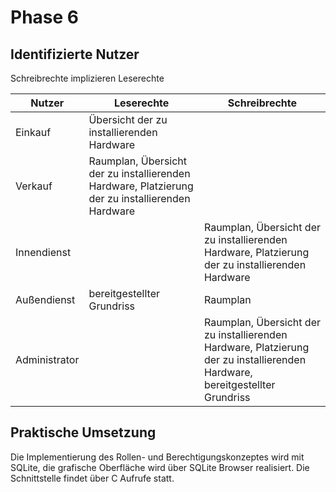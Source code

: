 # Phase 6

## Identifizierte Nutzer

Schreibrechte implizieren Leserechte

| Nutzer | Leserechte | Schreibrechte |
|--------|------------|---------------|
| Einkauf | Übersicht der zu installierenden Hardware |  |
| Verkauf | Raumplan, Übersicht der zu installierenden Hardware, Platzierung der zu installierenden Hardware |  |
| Innendienst |  | Raumplan, Übersicht der zu installierenden Hardware, Platzierung der zu installierenden Hardware | 
| Außendienst | bereitgestellter Grundriss | Raumplan |
| Administrator |  | Raumplan, Übersicht der zu installierenden Hardware, Platzierung der zu installierenden Hardware, bereitgestellter Grundriss |

## Praktische Umsetzung

Die Implementierung des Rollen- und Berechtigungskonzeptes wird mit SQLite, die grafische Oberfläche wird über SQLite Browser realisiert.
Die Schnittstelle findet über C Aufrufe statt.

